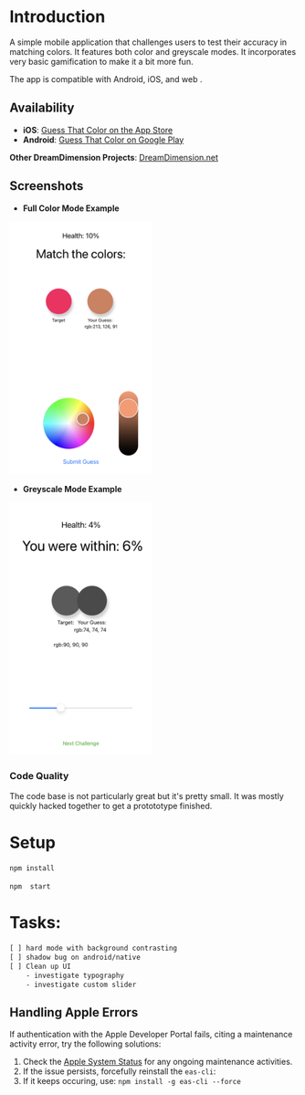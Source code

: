 # Introduction

A simple mobile application that challenges users to test their accuracy in matching colors. It features both color and greyscale modes.
It incorporates very basic gamification to make it a bit more fun.

The app is compatible with Android, iOS, and web .

## Availability

- **iOS**: [Guess That Color on the App Store](https://apps.apple.com/us/app/guess-that-color/id6479181014)
- **Android**: [Guess That Color on Google Play](https://play.google.com/store/apps/details?id=com.jasonify.valuegame&hl=es_MX&gl=US)

**Other DreamDimension Projects**: [DreamDimension.net](https://dreamdimension.net)

## Screenshots

- **Full Color Mode Example**
<img src="assets/screenshots/screenshot1.png" alt="Color Matching Game - Full Color Mode" width="250"/>

- **Greyscale Mode Example**
<img src="assets/screenshots/screenshot2.png" alt="Color Matching Game - Greyscale Mode" width="250"/>



### Code Quality
The code base is not particularly great but it's pretty small. It was mostly quickly hacked together to get a protototype finished.
# Setup
```
npm install

npm  start
```

# Tasks:
    [ ] hard mode with background contrasting
    [ ] shadow bug on android/native
    [ ] Clean up UI
        - investigate typography
        - investigate custom slider


## Handling Apple Errors

If authentication with the Apple Developer Portal fails, citing a maintenance activity error, try the following solutions:

1. Check the [Apple System Status](https://developer.apple.com/system-status/) for any ongoing maintenance activities.
2. If the issue persists, forcefully reinstall the `eas-cli`:
3. If it keeps occuring, use:
`npm install -g eas-cli --force`

